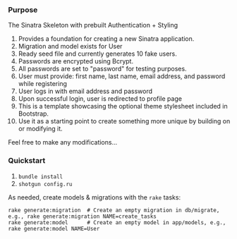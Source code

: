 ### Purpose
The Sinatra Skeleton with prebuilt Authentication + Styling

1. Provides a foundation for creating a new Sinatra application.
2. Migration and model exists for User
3. Ready seed file and currently generates 10 fake users.
4. Passwords are encrypted using Bcrypt.
5. All passwords are set to "password" for testing purposes.
6. User must provide: first name, last name, email address, and password while registering
7. User logs in with email address and password
8. Upon successful login, user is redirected to profile page
9. This is a template showcasing the optional theme stylesheet included in Bootstrap.
10. Use it as a starting point to create something more unique by building on or modifying it.

Feel free to make any modifications...

### Quickstart

1.  `bundle install`
2.  `shotgun config.ru`

As needed, create models & migrations with the `rake` tasks:

```
rake generate:migration  # Create an empty migration in db/migrate, e.g., rake generate:migration NAME=create_tasks
rake generate:model      # Create an empty model in app/models, e.g., rake generate:model NAME=User
```
